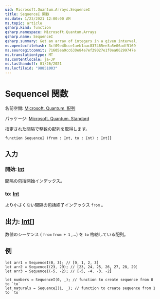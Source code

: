 ```yaml
---
uid: Microsoft.Quantum.Arrays.SequenceI
title: SequenceI 関数
ms.date: 1/23/2021 12:00:00 AM
ms.topic: article
qsharp.kind: function
qsharp.namespace: Microsoft.Quantum.Arrays
qsharp.name: SequenceI
qsharp.summary: Get an array of integers in a given interval.
ms.openlocfilehash: 3cf09e48cce1aeb1aac837465ee3a5e06adf5169
ms.sourcegitcommit: 71605ea9cc630e84e7ef29027e1f0ea06299747e
ms.translationtype: MT
ms.contentlocale: ja-JP
ms.lasthandoff: 01/26/2021
ms.locfileid: "98851003"
---
```

# <a name="sequencei-function"></a>SequenceI 関数

名前空間: [Microsoft. Quantum. 配列](xref:Microsoft.Quantum.Arrays)

パッケージ: [Microsoft. Quantum. Standard](https://nuget.org/packages/Microsoft.Quantum.Standard)


指定された間隔で整数の配列を取得します。

```qsharp
function SequenceI (from : Int, to : Int) : Int[]
```


## <a name="input"></a>入力

### <a name="from--int"></a>開始: [Int](xref:microsoft.quantum.lang-ref.int)

間隔の包括開始インデックス。


### <a name="to--int"></a>to: [Int](xref:microsoft.quantum.lang-ref.int)

より小さくない間隔の包括終了インデックス `from` 。



## <a name="output--int"></a>出力: [Int](xref:microsoft.quantum.lang-ref.int)[]

数値のシーケンス ( `from` `from + 1` ,...) を `to` 格納している配列。

## <a name="example"></a>例

```qsharp
let arr1 = SequenceI(0, 3); // [0, 1, 2, 3]
let arr2 = SequenceI(23, 29); // [23, 24, 25, 26, 27, 28, 29]
let arr3 = SequenceI(-5, -2); // [-5, -4, -3, -2]

let numbers = SequenceI(0, _); // function to create sequence from 0 to `to`
let naturals = SequenceI(1, _); // function to create sequence from 1 to `to`
```